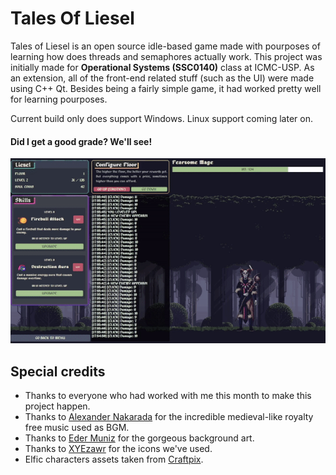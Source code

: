 # Tales Of Liesel

Tales of Liesel is an open source idle-based game made with pourposes of learning how does threads and semaphores actually work. This project was initially made for **Operational Systems (SSC0140)** class at ICMC-USP. As an extension, all of the front-end related stuff (such as the UI) were made using C++ Qt. Besides being a fairly simple game, it had worked pretty well for learning pourposes.

Current build only does support Windows. Linux support coming later on.

#### Did I get a good grade? We'll see!

![](misc/tales-of-liesel-example.gif)

## Special credits

- Thanks to everyone who had worked with me this month to make this project happen.
- Thanks to [Alexander Nakarada](https://filmmusic.io/artists/alexander-nakarada) for the incredible medieval-like royalty free music used as BGM.
- Thanks to [Eder Muniz](https://edermunizz.itch.io) for the gorgeous background art.
- Thanks to [XYEzawr](https://xyezawr.itch.io) for the icons we've used.
- Elfic characters assets taken from [Craftpix](https://craftpix.net/freebies/free-dark-elf-pixel-art-asset-pack/).
